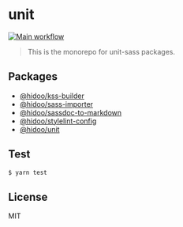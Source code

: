 # unit

[![Main workflow](https://github.com/hidoo/unit-sass/actions/workflows/main.yml/badge.svg)](https://github.com/hidoo/unit-sass/actions/workflows/main.yml)

> This is the monorepo for unit-sass packages.

## Packages

+ [@hidoo/kss-builder](./packages/kss-builder)
+ [@hidoo/sass-importer](./packages/sass-importer)
+ [@hidoo/sassdoc-to-markdown](./packages/sassdoc-to-markdown)
+ [@hidoo/stylelint-config](./packages/stylelint-config)
+ [@hidoo/unit](./packages/unit)

## Test

```sh
$ yarn test
```

## License

MIT
